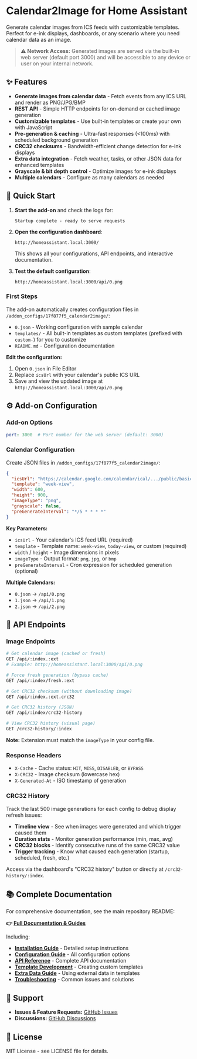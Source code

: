 # Calendar2Image for Home Assistant

Generate calendar images from ICS feeds with customizable templates. Perfect for e-ink displays, dashboards, or any scenario where you need calendar data as an image.

> **⚠️ Network Access:** Generated images are served via the built-in web server (default port 3000) and will be accessible to any device or user on your internal network.

## ✨ Features

- **Generate images from calendar data** - Fetch events from any ICS URL and render as PNG/JPG/BMP
- **REST API** - Simple HTTP endpoints for on-demand or cached image generation
- **Customizable templates** - Use built-in templates or create your own with JavaScript
- **Pre-generation & caching** - Ultra-fast responses (<100ms) with scheduled background generation
- **CRC32 checksums** - Bandwidth-efficient change detection for e-ink displays
- **Extra data integration** - Fetch weather, tasks, or other JSON data for enhanced templates
- **Grayscale & bit depth control** - Optimize images for e-ink displays
- **Multiple calendars** - Configure as many calendars as needed

## 🚀 Quick Start

1. **Start the add-on** and check the logs for:
   ```
   Startup complete - ready to serve requests
   ```

2. **Open the configuration dashboard**:
   ```
   http://homeassistant.local:3000/
   ```
   This shows all your configurations, API endpoints, and interactive documentation.

3. **Test the default configuration**:
   ```
   http://homeassistant.local:3000/api/0.png
   ```

### First Steps

The add-on automatically creates configuration files in `/addon_configs/17f877f5_calendar2image/`:
- `0.json` - Working configuration with sample calendar
- `templates/` - All built-in templates as custom templates (prefixed with `custom-`) for you to customize
- `README.md` - Configuration documentation

**Edit the configuration:**
1. Open `0.json` in File Editor
2. Replace `icsUrl` with your calendar's public ICS URL
3. Save and view the updated image at `http://homeassistant.local:3000/api/0.png`

## ⚙️ Add-on Configuration

### Add-on Options

```yaml
port: 3000  # Port number for the web server (default: 3000)
```

### Calendar Configuration

Create JSON files in `/addon_configs/17f877f5_calendar2image/`:

```json
{
  "icsUrl": "https://calendar.google.com/calendar/ical/.../public/basic.ics",
  "template": "week-view",
  "width": 600,
  "height": 900,
  "imageType": "png",
  "grayscale": false,
  "preGenerateInterval": "*/5 * * * *"
}
```

**Key Parameters:**
- `icsUrl` - Your calendar's ICS feed URL (required)
- `template` - Template name: `week-view`, `today-view`, or custom (required)
- `width` / `height` - Image dimensions in pixels
- `imageType` - Output format: `png`, `jpg`, or `bmp`
- `preGenerateInterval` - Cron expression for scheduled generation (optional)

**Multiple Calendars:**
- `0.json` → `/api/0.png`
- `1.json` → `/api/1.png`
- `2.json` → `/api/2.png`

## 🔌 API Endpoints

### Image Endpoints

```bash
# Get calendar image (cached or fresh)
GET /api/:index.:ext
# Example: http://homeassistant.local:3000/api/0.png

# Force fresh generation (bypass cache)
GET /api/:index/fresh.:ext

# Get CRC32 checksum (without downloading image)
GET /api/:index.:ext.crc32

# Get CRC32 history (JSON)
GET /api/:index/crc32-history

# View CRC32 history (visual page)
GET /crc32-history/:index
```

**Note:** Extension must match the `imageType` in your config file.

### Response Headers

- `X-Cache` - Cache status: `HIT`, `MISS`, `DISABLED`, or `BYPASS`
- `X-CRC32` - Image checksum (lowercase hex)
- `X-Generated-At` - ISO timestamp of generation

### CRC32 History

Track the last 500 image generations for each config to debug display refresh issues:

- **Timeline view** - See when images were generated and which trigger caused them
- **Duration stats** - Monitor generation performance (min, max, avg)
- **CRC32 blocks** - Identify consecutive runs of the same CRC32 value
- **Trigger tracking** - Know what caused each generation (startup, scheduled, fresh, etc.)

Access via the dashboard's "CRC32 history" button or directly at `/crc32-history/:index`.

## 📚 Complete Documentation

For comprehensive documentation, see the main repository README:

**👉 [Full Documentation & Guides](https://github.com/jantielens/ha-calendar2image#readme)**

Including:
- **[Installation Guide](https://github.com/jantielens/ha-calendar2image/blob/main/calendar2image/docs-user/INSTALLATION.md)** - Detailed setup instructions
- **[Configuration Guide](https://github.com/jantielens/ha-calendar2image/blob/main/calendar2image/docs-user/CONFIGURATION.md)** - All configuration options
- **[API Reference](https://github.com/jantielens/ha-calendar2image/blob/main/calendar2image/docs-user/API-REFERENCE.md)** - Complete API documentation
- **[Template Development](https://github.com/jantielens/ha-calendar2image/blob/main/calendar2image/docs-user/TEMPLATE-DEVELOPMENT.md)** - Creating custom templates
- **[Extra Data Guide](https://github.com/jantielens/ha-calendar2image/blob/main/calendar2image/docs-user/EXTRA-DATA.md)** - Using external data in templates
- **[Troubleshooting](https://github.com/jantielens/ha-calendar2image/blob/main/calendar2image/docs-user/TROUBLESHOOTING.md)** - Common issues and solutions

## 💬 Support

- **Issues & Feature Requests:** [GitHub Issues](https://github.com/jantielens/ha-calendar2image/issues)
- **Discussions:** [GitHub Discussions](https://github.com/jantielens/ha-calendar2image/discussions)

## 📄 License

MIT License - see LICENSE file for details.
